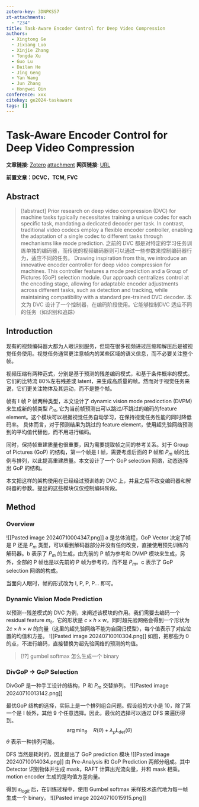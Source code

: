 ```yaml
---
zotero-key: 3DNPKS57
zt-attachments:
  - "234"
title: Task-Aware Encoder Control for Deep Video Compression
authors:
  - Xingtong Ge
  - Jixiang Luo
  - Xinjie Zhang
  - Tongda Xu
  - Guo Lu
  - Dailan He
  - Jing Geng
  - Yan Wang
  - Jun Zhang
  - Hongwei Qin
conference: xxx
citekey: ge2024-taskaware
tags: []
---
```

# Task-Aware Encoder Control for Deep Video Compression

**文章链接**: [Zotero](zotero://select/library/items/3DNPKS57) [attachment](<file:///home/ilot/Zotero/storage/Z4K59GRE/Ge%20%E7%AD%89%20-%202024%20-%20Task-Aware%20Encoder%20Control%20for%20Deep%20Video%20Compress.pdf>)
**网页链接**: [URL](https://openaccess.thecvf.com/content/CVPR2024/html/Ge_Task-Aware_Encoder_Control_for_Deep_Video_Compression_CVPR_2024_paper.html)


**前置文章：DCVC，TCM, FVC**
## Abstract

>[!abstract]
>Prior research on deep video compression (DVC) for machine tasks typically necessitates training a unique codec for each specific task, mandating a dedicated decoder per task. In contrast, traditional video codecs employ a flexible encoder controller, enabling the adaptation of a single codec to different tasks through mechanisms like mode prediction.
>之前的 DVC 都是对特定的学习任务训练单独的编码器，而传统的视频编码器则可以通过一些参数来控制编码器行为，适应不同的任务。
Drawing inspiration from this, we introduce an innovative encoder controller for deep video compression for machines. This controller features a mode prediction and a Group of Pictures (GoP) selection module. Our approach centralizes control at the encoding stage, allowing for adaptable encoder adjustments across different tasks, such as detection and tracking, while maintaining compatibility with a standard pre-trained DVC decoder. 
本文为 DVC 设计了一个控制器，在编码阶段使用。它能够控制DVC 适应不同的任务（如识别和追踪）





## Introduction
现有的视频编码器大都为人眼识别服务，但现在很多视频进过压缩和解压后是被视觉任务使用。视觉任务通常更注意帧内的某些区域的语义信息，而不必要关注整个帧。

视频压缩有两种范式，分别是基于预测的残差编码模式，和基于条件概率的模式。它们的比特流 80%左右残差或 latent，来生成高质量的帧。然而对于视觉任务来说，它们更关注物体及其运动，而不是整个帧。

帧有 I 帧 P 帧两种类型，本文设计了 dynamic vision mode predicction (DVPM) 来生成新的帧类型 $P_m$, 它为当前帧预测出可以跳过/不跳过的编码的feature element。这个模块可以根据视觉任务自动学习，在保持视觉任务性能的同时降低码率。
具体而言，对于预测结果为跳过的 feature element，使用超先验网络预测到的平均值代替他，而不用进行编码。

同时，保持帧重建质量也很重要，因为需要提取帧之间的参考关系。对于 Group of Pictures (GoP) 的结构，第一个帧是 I 帧，需要考虑后面的 P 帧和 $P_m$ 帧的比例与排列，以此提高重建质量。本文设计了一个 GoP selection 网络，动态选择出 GoP 的结构。

本文把这样的架构使用在已经经过预训练的 DVC 上，并且之后不改变编码器和解码器的参数。提出的这些模块仅仅控制编码阶段。

##  Method

### Overview

![[Pasted image 20240710004347.png]]
a 是总体流程，GoP Vector 决定了帧是 P 还是 $P_m$ 类型，可以看到解码器部分并没有任何改变，直接使用预先训练的解码器。b 表示了 $P_m$ 的生成，由先前的 P 帧为参考和 DVMP 模块来生成，另外，全部的 P 帧也是以先前的 P 帧为参考的，而不是 $P_m$。c 表示了 GoP selection 网络的构成。

当面向人眼时，帧的形式改为 I, P, P, P... 即可。


### Dynamic Vision Mode Prediction

以预测--残差模式的 DVC 为例，来阐述该模块的作用。我们需要去编码一个 residual feature $m_t$，它的形状是 $c\times h\times w$。同时超先验网络会得到一个形状为 $2c\times h \times w$ 的向量（这里的超先验网络不能为自回归模型），每个值表示了对应位置的均值和方差。
![[Pasted image 20240710010304.png]]
如图，把那些为 0 的点，不进行编码，直接替换为超先验网络的预测的均值。
>[!?]
>gumbel softmax 怎么生成一个 binary


### DivGoP → GoP Selection
DivGoP 是一种手工设计的结构，P 和 $P_m$ 交替排列。
![[Pasted image 20240710013142.png]]

最优GoP 结构的选择，实际上是一个排列组合问题。假设组的大小是 10，除了第一个是 I 帧外，其他 9 个任意选择。因此，最优的选择可以通过 DFS 来遍历得到。
$$
\arg\min_\theta\quad R(\theta)+\lambda_pL_{\det}(\theta)
$$
$\theta$ 表示一种排列可能。

DFS 当然是耗时的，因此提出了 GoP prediction 模块
![[Pasted image 20240710014034.png]]
由 Pre-Analysis 和 GoP Prediction 两部分组成。其中 Detector 识别物体并生成 mask，RAFT 计算出光流向量，并和 mask 相乘。motion encoder 生成的是均值方差向量。

得到 $s_{logit}$ 后，在训练过程中，使用 Gumbel softmax 采样技术迭代地为每一帧生成一个 binary。
![[Pasted image 20240710015915.png]]
